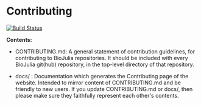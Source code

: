 # Contributing
[![Build Status](https://travis-ci.org/BioJulia/Contributing.svg?branch=master)](https://travis-ci.org/BioJulia/Contributing)

**Contents:**

- CONTRIBUTING.md: A general statement of contribution guidelines, for contributing to BioJulia repositories. It should be included with every BioJulia git(hub) repository, in the top-level directory of that repository.

- docs/ : Documentation which generates the Contributing page of the website. Intended to mirror content of CONTRIBUTING.md and be
          friendly to new users. If you update CONTRIBUTING.md or docs/, then please make sure they faithfully represent each other's              contents.
